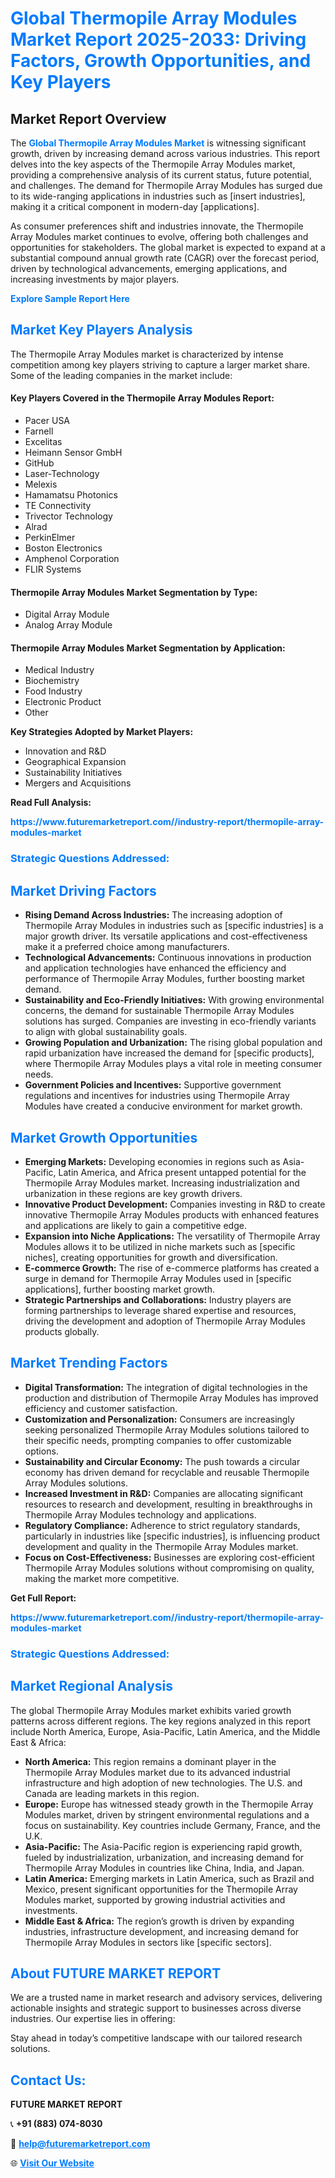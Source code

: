 <h1 style="color: #007BFF;">Global Thermopile Array Modules Market Report 2025-2033: Driving Factors, Growth Opportunities, and Key Players</h1>

<section id="overview">
<h2>Market Report Overview</h2>
<p>The <a href="https://www.futuremarketreport.com//industry-report/thermopile-array-modules-market" style="color: #007BFF; text-decoration: none;"><strong>Global Thermopile Array Modules Market</strong></a> is witnessing significant growth, driven by increasing demand across various industries. This report delves into the key aspects of the Thermopile Array Modules market, providing a comprehensive analysis of its current status, future potential, and challenges. The demand for Thermopile Array Modules has surged due to its wide-ranging applications in industries such as [insert industries], making it a critical component in modern-day [applications].</p>
<p>As consumer preferences shift and industries innovate, the Thermopile Array Modules market continues to evolve, offering both challenges and opportunities for stakeholders. The global market is expected to expand at a substantial compound annual growth rate (CAGR) over the forecast period, driven by technological advancements, emerging applications, and increasing investments by major players.</p>
</section>

<section id="overview">
<p><a href="https://www.futuremarketreport.com//request-sample/reportId=81445" style="color: #007BFF; text-decoration: none;"><strong>Explore Sample Report Here</strong></a></p>
</section>

<section id="key-players">
<h2 style="color: #007BFF;">Market Key Players Analysis</h2>
<p>The Thermopile Array Modules market is characterized by intense competition among key players striving to capture a larger market share. Some of the leading companies in the market include:</p>
<h4>Key Players Covered in the Thermopile Array Modules Report:</h4>
<ul><li>Pacer USA</li><li>Farnell</li><li>Excelitas</li><li>Heimann Sensor GmbH</li><li>GitHub</li><li>Laser-Technology</li><li>Melexis</li><li>Hamamatsu Photonics</li><li>TE Connectivity</li><li>Trivector Technology</li><li>Alrad</li><li>PerkinElmer</li><li>Boston Electronics</li><li>Amphenol Corporation</li><li>FLIR Systems</li></ul>
<h4>Thermopile Array Modules Market Segmentation by Type:</h4>
<ul><li>Digital Array Module</li><li>Analog Array Module</li></ul>

<h4>Thermopile Array Modules Market Segmentation by Application:</h4>
<ul><li>Medical Industry</li><li>Biochemistry</li><li>Food Industry</li><li>Electronic Product</li><li>Other</li></ul>
<p><strong>Key Strategies Adopted by Market Players:</strong></p>
<ul>
<li>Innovation and R&D</li>
<li>Geographical Expansion</li>
<li>Sustainability Initiatives</li>
<li>Mergers and Acquisitions</li>
</ul>
</section>

<section>
<p><strong>Read Full Analysis: </strong></p><a href="https://www.futuremarketreport.com//industry-report/thermopile-array-modules-market" style="color: #007BFF; text-decoration: none;"><strong>https://www.futuremarketreport.com//industry-report/thermopile-array-modules-market</strong></a>
<h3 style="color: #007BFF;">Strategic Questions Addressed:</h3>
</section>

<section id="driving-factors">
<h2 style="color: #007BFF;">Market Driving Factors</h2>
<ul>
<li><strong>Rising Demand Across Industries:</strong> The increasing adoption of Thermopile Array Modules in industries such as [specific industries] is a major growth driver. Its versatile applications and cost-effectiveness make it a preferred choice among manufacturers.</li>
<li><strong>Technological Advancements:</strong> Continuous innovations in production and application technologies have enhanced the efficiency and performance of Thermopile Array Modules, further boosting market demand.</li>
<li><strong>Sustainability and Eco-Friendly Initiatives:</strong> With growing environmental concerns, the demand for sustainable Thermopile Array Modules solutions has surged. Companies are investing in eco-friendly variants to align with global sustainability goals.</li>
<li><strong>Growing Population and Urbanization:</strong> The rising global population and rapid urbanization have increased the demand for [specific products], where Thermopile Array Modules plays a vital role in meeting consumer needs.</li>
<li><strong>Government Policies and Incentives:</strong> Supportive government regulations and incentives for industries using Thermopile Array Modules have created a conducive environment for market growth.</li>
</ul>
</section>

<section id="growth-opportunities">
<h2 style="color: #007BFF;">Market Growth Opportunities</h2>
<ul>
<li><strong>Emerging Markets:</strong> Developing economies in regions such as Asia-Pacific, Latin America, and Africa present untapped potential for the Thermopile Array Modules market. Increasing industrialization and urbanization in these regions are key growth drivers.</li>
<li><strong>Innovative Product Development:</strong> Companies investing in R&D to create innovative Thermopile Array Modules products with enhanced features and applications are likely to gain a competitive edge.</li>
<li><strong>Expansion into Niche Applications:</strong> The versatility of Thermopile Array Modules allows it to be utilized in niche markets such as [specific niches], creating opportunities for growth and diversification.</li>
<li><strong>E-commerce Growth:</strong> The rise of e-commerce platforms has created a surge in demand for Thermopile Array Modules used in [specific applications], further boosting market growth.</li>
<li><strong>Strategic Partnerships and Collaborations:</strong> Industry players are forming partnerships to leverage shared expertise and resources, driving the development and adoption of Thermopile Array Modules products globally.</li>
</ul>
</section>

<section id="trending-factors">
<h2 style="color: #007BFF;">Market Trending Factors</h2>
<ul>
<li><strong>Digital Transformation:</strong> The integration of digital technologies in the production and distribution of Thermopile Array Modules has improved efficiency and customer satisfaction.</li>
<li><strong>Customization and Personalization:</strong> Consumers are increasingly seeking personalized Thermopile Array Modules solutions tailored to their specific needs, prompting companies to offer customizable options.</li>
<li><strong>Sustainability and Circular Economy:</strong> The push towards a circular economy has driven demand for recyclable and reusable Thermopile Array Modules solutions.</li>
<li><strong>Increased Investment in R&D:</strong> Companies are allocating significant resources to research and development, resulting in breakthroughs in Thermopile Array Modules technology and applications.</li>
<li><strong>Regulatory Compliance:</strong> Adherence to strict regulatory standards, particularly in industries like [specific industries], is influencing product development and quality in the Thermopile Array Modules market.</li>
<li><strong>Focus on Cost-Effectiveness:</strong> Businesses are exploring cost-efficient Thermopile Array Modules solutions without compromising on quality, making the market more competitive.</li>
</ul>
</section>

<section>
<p><strong>Get Full Report: </strong></p><a href="https://www.futuremarketreport.com//industry-report/thermopile-array-modules-market" style="color: #007BFF; text-decoration: none;"><strong>https://www.futuremarketreport.com//industry-report/thermopile-array-modules-market</strong></a>
<h3 style="color: #007BFF;">Strategic Questions Addressed:</h3>
</section>


<section id="regional-analysis">
<h2 style="color: #007BFF;">Market Regional Analysis</h2>
<p>The global Thermopile Array Modules market exhibits varied growth patterns across different regions. The key regions analyzed in this report include North America, Europe, Asia-Pacific, Latin America, and the Middle East & Africa:</p>
<ul>
<li><strong>North America:</strong> This region remains a dominant player in the Thermopile Array Modules market due to its advanced industrial infrastructure and high adoption of new technologies. The U.S. and Canada are leading markets in this region.</li>
<li><strong>Europe:</strong> Europe has witnessed steady growth in the Thermopile Array Modules market, driven by stringent environmental regulations and a focus on sustainability. Key countries include Germany, France, and the U.K.</li>
<li><strong>Asia-Pacific:</strong> The Asia-Pacific region is experiencing rapid growth, fueled by industrialization, urbanization, and increasing demand for Thermopile Array Modules in countries like China, India, and Japan.</li>
<li><strong>Latin America:</strong> Emerging markets in Latin America, such as Brazil and Mexico, present significant opportunities for the Thermopile Array Modules market, supported by growing industrial activities and investments.</li>
<li><strong>Middle East & Africa:</strong> The region’s growth is driven by expanding industries, infrastructure development, and increasing demand for Thermopile Array Modules in sectors like [specific sectors].</li>
</ul>
</section>

<footer>
<h2 style="color: #007BFF;">About FUTURE MARKET REPORT</h2>
<p>We are a trusted name in market research and advisory services, delivering actionable insights and strategic support to businesses across diverse industries. Our expertise lies in offering:</p>

<p>Stay ahead in today’s competitive landscape with our tailored research solutions.</p>

<h2 style="color: #007BFF;">Contact Us:</h2>
<p><strong>FUTURE MARKET REPORT</strong></p>
<p>📞 <strong>+91 (883) 074-8030</strong></p>
<p>📧 <strong><a href="mailto:help@futuremarketreport.com" style="color: #007BFF;">help@futuremarketreport.com</a></strong></p>
<p>🌐 <strong><a href="https://www.futuremarketreport.com/" style="color: #007BFF;">Visit Our Website</a></strong></p>
</footer>